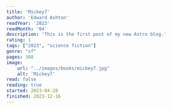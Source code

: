```yaml
---
title: 'Mickey7'
author: 'Edward Ashton'
readYear: '2023'
readMonth: '04'
description: 'This is the first post of my new Astro blog.'
rating: 1
tags: ["2023", "science fiction"]
genre: "sf"
pages: 368
image:
    url: "../images/books/mickey7.jpg"
    alt: 'Mickey7'
read: false
reading: true
started: 2023-04-28
finished: 2023-12-16
---
```

